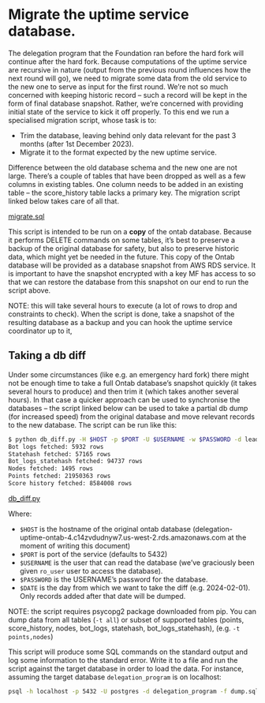 # Migrate the uptime service database.

The delegation program that the Foundation ran before the hard fork will continue after the hard fork. Because computations of the uptime service are recursive in nature (output from the previous round influences how the next round will go), we need to migrate some data from the old service to the new one to serve as input for the first round. We’re not so much concerned with keeping historic record – such a record will be kept in the form of final database snapshot. Rather, we’re concerned with providing initial state of the service to kick it off properly. To this end we run a specialised migration script, whose task is to:

- Trim the database, leaving behind only data relevant for the past 3 months (after 1st December 2023).
- Migrate it to the format expected by the new uptime service.

Difference between the old database schema and the new one are not large. There’s a couple of tables that have been dropped as well as a few columns in existing tables. One column needs to be added in an existing table – the score_history table lacks a primary key. The migration script linked below takes care of all that.

[migrate.sql](./migrate.sql)

This script is intended to be run on a **copy** of the ontab database. Because it performs DELETE commands on some tables, it’s best to preserve a backup of the original database for safety, but also to preserve historic data, which might yet be needed in the future. This copy of the Ontab database will be provided as a database snapshot from AWS RDS service. It is important to have the snapshot encrypted with a key MF has access to so that we can restore the database from this snapshot on our end to run the script above.

NOTE: this will take several hours to execute (a lot of rows to drop and constraints to check). When the script is done, take a snapshot of the resulting database as a backup and you can hook the uptime service coordinator up to it,

## Taking a db diff

Under some circumstances (like e.g. an emergency hard fork) there might not be enough time to take a full Ontab database’s snapshot quickly (it takes several hours to produce) and then trim it (which takes another several hours). In that case a quicker approach can be used to synchronise the databases – the script linked below can be used to take a partial db dump (for increased speed) from the original database and move relevant records to the new database. The script can be run like this:

```bash
$ python db_diff.py -H $HOST -p $PORT -U $USERNAME -w $PASSWORD -d leaderboard_snark -t all $DATE > dump.sql
Bot logs fetched: 5932 rows
Statehash fetched: 57165 rows
Bot_logs_statehash fetched: 94737 rows
Nodes fetched: 1495 rows
Points fetched: 21950363 rows
Score history fetched: 8584008 rows
```

[db_diff.py](./db_diff.py)

Where:

- `$HOST` is the hostname of the original ontab database (delegation-uptime-ontab-4.c14zvdudnyw7.us-west-2.rds.amazonaws.com at the moment of writing this document)
- `$PORT` is port of the service (defaults to 5432)
- `$USERNAME` is the user that can read the database (we’ve graciously been given `ro_user` user to access the database).
- `$PASSWORD` is the USERNAME’s password for the database.
- `$DATE` is the day from which we want to take the diff (e.g. 2024-02-01). Only records added after that date will be dumped.

NOTE: the script requires psycopg2 package downloaded from pip.
You can dump data from all tables (`-t all`) or subset of supported tables (points, score_history, nodes, bot_logs, statehash, bot_logs_statehash), (e.g. `-t points,nodes`) 

This script will produce some SQL commands on the standard output and log some information to the standard error. Write it to a file and run the script against the target database in order to load the data. For instance, assuming the target database `delegation_program` is on localhost:

```bash
psql -h localhost -p 5432 -U postgres -d delegation_program -f dump.sql
```